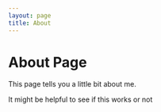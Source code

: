 ```yaml
---
layout: page
title: About
---
```

# About Page

This page tells you a little bit about me.

It might be helpful to see if this works or not